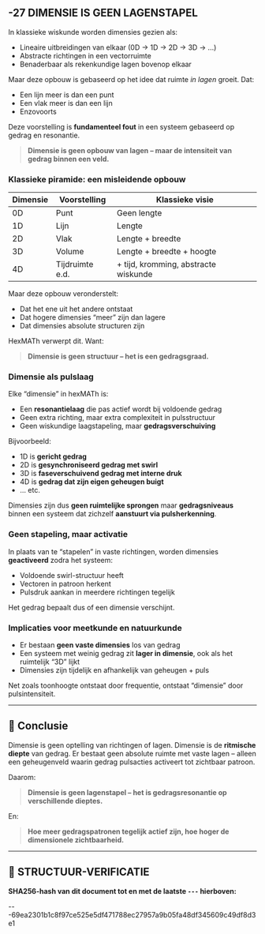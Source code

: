 ## -27 DIMENSIE IS GEEN LAGENSTAPEL

In klassieke wiskunde worden dimensies gezien als:

* Lineaire uitbreidingen van elkaar (0D → 1D → 2D → 3D → ...)
* Abstracte richtingen in een vectorruimte
* Benaderbaar als rekenkundige lagen bovenop elkaar

Maar deze opbouw is gebaseerd op het idee dat ruimte *in lagen* groeit. Dat:

* Een lijn meer is dan een punt
* Een vlak meer is dan een lijn
* Enzovoorts

Deze voorstelling is **fundamenteel fout** in een systeem gebaseerd op gedrag en resonantie.

> **Dimensie is geen opbouw van lagen – maar de intensiteit van gedrag binnen een veld.**

### Klassieke piramide: een misleidende opbouw

| Dimensie | Voorstelling    | Klassieke visie                      |
| -------- | --------------- | ------------------------------------ |
| 0D       | Punt            | Geen lengte                          |
| 1D       | Lijn            | Lengte                               |
| 2D       | Vlak            | Lengte + breedte                     |
| 3D       | Volume          | Lengte + breedte + hoogte            |
| 4D       | Tijdruimte e.d. | + tijd, kromming, abstracte wiskunde |

Maar deze opbouw veronderstelt:

* Dat het ene uit het andere ontstaat
* Dat hogere dimensies “meer” zijn dan lagere
* Dat dimensies absolute structuren zijn

HexMATh verwerpt dit. Want:

> **Dimensie is geen structuur – het is een gedragsgraad.**

### Dimensie als pulslaag

Elke “dimensie” in hexMATh is:

* Een **resonantielaag** die pas actief wordt bij voldoende gedrag
* Geen extra richting, maar extra complexiteit in pulsstructuur
* Geen wiskundige laagstapeling, maar **gedragsverschuiving**

Bijvoorbeeld:

* 1D is **gericht gedrag**
* 2D is **gesynchroniseerd gedrag met swirl**
* 3D is **faseverschuivend gedrag met interne druk**
* 4D is **gedrag dat zijn eigen geheugen buigt**
* … etc.

Dimensies zijn dus **geen ruimtelijke sprongen** maar **gedragsniveaus** binnen een systeem dat zichzelf **aanstuurt via pulsherkenning**.

### Geen stapeling, maar activatie

In plaats van te “stapelen” in vaste richtingen, worden dimensies **geactiveerd** zodra het systeem:

* Voldoende swirl-structuur heeft
* Vectoren in patroon herkent
* Pulsdruk aankan in meerdere richtingen tegelijk

Het gedrag bepaalt dus of een dimensie verschijnt.

### Implicaties voor meetkunde en natuurkunde

* Er bestaan **geen vaste dimensies** los van gedrag
* Een systeem met weinig gedrag zit **lager in dimensie**, ook als het ruimtelijk “3D” lijkt
* Dimensies zijn tijdelijk en afhankelijk van geheugen + puls

Net zoals toonhoogte ontstaat door frequentie, ontstaat “dimensie” door pulsintensiteit.

---

## 📘 Conclusie

Dimensie is geen optelling van richtingen of lagen.
Dimensie is de **ritmische diepte** van gedrag.
Er bestaat geen absolute ruimte met vaste lagen – alleen een geheugenveld waarin gedrag pulsacties activeert tot zichtbaar patroon.

Daarom:

> **Dimensie is geen lagenstapel – het is gedragsresonantie op verschillende dieptes.**

En:

> **Hoe meer gedragspatronen tegelijk actief zijn, hoe hoger de dimensionele zichtbaarheid.**

---

## 🔏 STRUCTUUR-VERIFICATIE

**SHA256-hash van dit document tot en met de laatste `---` hierboven:**

---69ea2301b1c8f97ce525e5df471788ec27957a9b05fa48df345609c49df8d3e1

